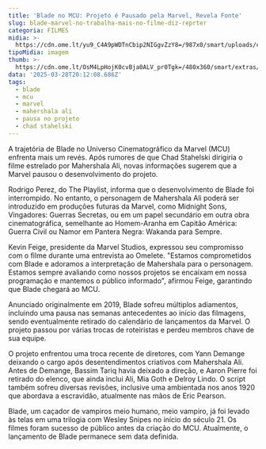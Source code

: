 ```yaml
---
title: 'Blade no MCU: Projeto é Pausado pela Marvel, Revela Fonte'
slug: blade-marvel-no-trabalha-mais-no-filme-diz-reprter
categoria: FILMES
midia: >-
  https://cdn.ome.lt/yu9_C4A9pWDTnCbip2NIGgvZzY8=/987x0/smart/uploads/conteudo/fotos/blade-mcu.png
tipoMidia: imagem
thumb: >-
  https://cdn.ome.lt/OsM4LpHojK0cvBja0ALV_pr0Tgk=/480x360/smart/extras/conteudos/blade.webp
data: '2025-03-28T20:12:08.686Z'
tags:
  - blade
  - mcu
  - marvel
  - mahershala ali
  - pausa no projeto
  - chad stahelski
---
```


A trajetória de Blade no Universo Cinematográfico da Marvel (MCU) enfrenta mais um revés. Após rumores de que Chad Stahelski dirigiria o filme estrelado por Mahershala Ali, novas informações sugerem que a Marvel pausou o desenvolvimento do projeto.

Rodrigo Perez, do The Playlist, informa que o desenvolvimento de Blade foi interrompido. No entanto, o personagem de Mahershala Ali poderá ser introduzido em produções futuras da Marvel, como Midnight Sons, Vingadores: Guerras Secretas, ou em um papel secundário em outra obra cinematográfica, semelhante ao Homem-Aranha em Capitão América: Guerra Civil ou Namor em Pantera Negra: Wakanda para Sempre.

Kevin Feige, presidente da Marvel Studios, expressou seu compromisso com o filme durante uma entrevista ao Omelete. "Estamos comprometidos com Blade e adoramos a interpretação de Mahershala para o personagem. Estamos sempre avaliando como nossos projetos se encaixam em nossa programação e mantemos o público informado", afirmou Feige, garantindo que Blade chegará ao MCU.

Anunciado originalmente em 2019, Blade sofreu múltiplos adiamentos, incluindo uma pausa nas semanas antecedentes ao início das filmagens, sendo eventualmente retirado do calendário de lançamentos da Marvel. O projeto passou por várias trocas de roteiristas e perdeu membros chave de sua equipe.

O projeto enfrentou uma troca recente de diretores, com Yann Demange deixando o cargo após desentendimentos criativos com Mahershala Ali. Antes de Demange, Bassim Tariq havia deixado a direção, e Aaron Pierre foi retirado do elenco, que ainda inclui Ali, Mia Goth e Delroy Lindo. O script também sofreu diversas revisões, inclusive uma ambientada nos anos 1920 que abordava a escravidão, atualmente nas mãos de Eric Pearson.

Blade, um caçador de vampiros meio humano, meio vampiro, já foi levado às telas em uma trilogia com Wesley Snipes no início do século 21. Os filmes foram sucesso de público antes da criação do MCU. Atualmente, o lançamento de Blade permanece sem data definida.
